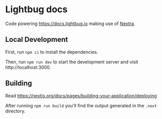 # Lightbug docs

Code powering https://docs.lightbug.io making use of [Nextra](https://nextra.site).

## Local Development

First, run `npm ci` to install the dependencies.

Then, run `npm run dev` to start the development server and visit http://localhost:3000.

## Building

Read https://nextjs.org/docs/pages/building-your-application/deploying

After running `npm run build` you'll find the output generated in the `.next` directory.
